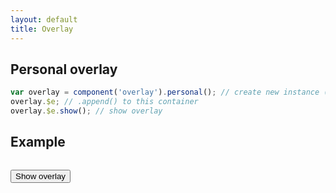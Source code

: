 ```yaml
---
layout: default
title: Overlay
---
```


## Personal overlay

```js
var overlay = component('overlay').personal(); // create new instance (appended to body)
overlay.$e; // .append() to this container
overlay.$e.show(); // show overlay
```

## Example

```js

```

<button class="btn" id="show-overlay">Show overlay</button>
<script>
$(function(){
	var overlay = component('overlay').personal();
	var $panel = $('<'+'div'+'>'+'<'+'/div'+'>');
	$panel.css({
		'padding': '30px',
		'min-height': '400px',
		'max-width': '1000px',
		'margin': '0 auto'
	});
	overlay.$e.append($panel);
	$('#show-overlay').on('click', function(){
		overlay.show();
	});
	var $closeBtn = $('<button class="btn">Hide overlay</button>');
	$panel.append($closeBtn);
	$closeBtn.on('click', function(){
		overlay.hide();
	});
});
</script>
